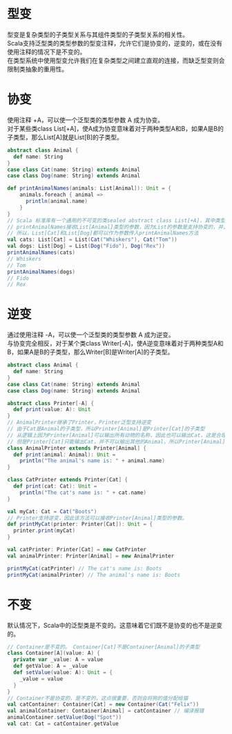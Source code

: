 # 型变
型变是复杂类型的子类型关系与其组件类型的子类型关系的相关性。  
Scala支持泛型类的类型参数的型变注释，允许它们是协变的，逆变的，或在没有使用注释的情况下是不变的。  
在类型系统中使用型变允许我们在复杂类型之间建立直观的连接，而缺乏型变则会限制类抽象的重用性。
# 协变
使用注释 +A，可以使一个泛型类的类型参数 A 成为协变。  
对于某些类class List[+A]，使A成为协变意味着对于两种类型A和B，如果A是B的子类型，那么List[A]就是List[B]的子类型。  
```scala
abstract class Animal {
  def name: String
}
case class Cat(name: String) extends Animal
case class Dog(name: String) extends Animal

def printAnimalNames(animals: List[Animal]): Unit = {
    animals.foreach { animal =>
      println(animal.name)
    }
}
// Scala 标准库有一个通用的不可变的类sealed abstract class List[+A]，其中类型参数A是协变的。
// printAnimalNames接收List[Animal]类型的参数，因为List的参数是支持协变的，并且Cat和Dog都是Animal的子类
// 所以，List[Cat]和List[Dog]都可以作为参数传入printAnimalNames方法
val cats: List[Cat] = List(Cat("Whiskers"), Cat("Tom"))
val dogs: List[Dog] = List(Dog("Fido"), Dog("Rex"))
printAnimalNames(cats)
// Whiskers
// Tom
printAnimalNames(dogs)
// Fido
// Rex
```
# 逆变
通过使用注释 -A，可以使一个泛型类的类型参数 A 成为逆变。  
与协变完全相反，对于某个类class Writer[-A]，使A逆变意味着对于两种类型A和B，如果A是B的子类型，那么Writer[B]是Writer[A]的子类型。
```scala
abstract class Animal {
  def name: String
}
case class Cat(name: String) extends Animal
case class Dog(name: String) extends Animal

abstract class Printer[-A] {
  def print(value: A): Unit
}
// AnimalPrinter继承了Printer，Printer泛型支持逆变
// 由于Cat是Animal的子类型，所以Printer[Animal]是Printer[Cat]的子类型
// 从逻辑上因为Printer[Animal]可以输出所有动物的名称，因此也可以输出Cat，这是合理的。
// 但是Printer[Cat]只能输出Cat，并不可以输出其他的Animal，所以Printer[Animal]可以替换Printer[Cat]
class AnimalPrinter extends Printer[Animal] {
  def print(animal: Animal): Unit =
    println("The animal's name is: " + animal.name)
}

class CatPrinter extends Printer[Cat] {
  def print(cat: Cat): Unit =
    println("The cat's name is: " + cat.name)
}

val myCat: Cat = Cat("Boots")
// Printer支持逆变，因此该方法可以接收Printer[Animal]类型的参数。
def printMyCat(printer: Printer[Cat]): Unit = {
  printer.print(myCat)
}

val catPrinter: Printer[Cat] = new CatPrinter
val animalPrinter: Printer[Animal] = new AnimalPrinter

printMyCat(catPrinter) // The cat's name is: Boots
printMyCat(animalPrinter) // The animal's name is: Boots
```
# 不变
默认情况下，Scala中的泛型类是不变的。这意味着它们既不是协变的也不是逆变的。 
```scala
// Container是不变的。 Container[Cat]不是Container[Animal]的子类型
class Container[A](value: A) {
  private var _value: A = value
  def getValue: A = _value
  def setValue(value: A): Unit = {
    _value = value
  }
}
// Container不是协变的，是不变的，这点很重要，否则会将狗的值分配给猫
val catContainer: Container[Cat] = new Container(Cat("Felix"))
val animalContainer: Container[Animal] = catContainer // 编译报错
animalContainer.setValue(Dog("Spot"))
val cat: Cat = catContainer.getValue
```